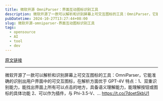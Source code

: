 ```yaml
---
title: 微软开源 OmniParser：界面互动图标识别工具
description: 微软开源了一款可以解析和识别屏幕上可交互图标的工具：OmniParser，它能准确的识别出用户界面中的可交互图标，在解析方面优于 GPT-4V 特点：1、双重识别能力，能找出界面上所有可以点击的地方，具备语义理解能力，能理解按钮或图标的具体功能 2、可以作为插件，与 Phi-3.5-V、… 
pubDatetime: 2024-10-27T13:27:44+08:00
slug: 微软开源-omniparser-界面互动图标识别工具
tags: 
  - opensource
  - AI
  - tool
  - dev
---
```


[原文链接](https://x.com/aigclink/status/1850106631255953548?s=12&t=D3VZWD30-f7ylSHW3OdYgQ)

---

微软开源了一款可以解析和识别屏幕上可交互图标的工具：OmniParser，它能准确的识别出用户界面中的可交互图标，在解析方面优于 GPT-4V 特点：1、双重识别能力，能找出界面上所有可以点击的地方，具备语义理解能力，能理解按钮或图标的具体功能 2、可以作为插件，与 Phi-3.5-V、… https://t.co/7doetSkbU1
